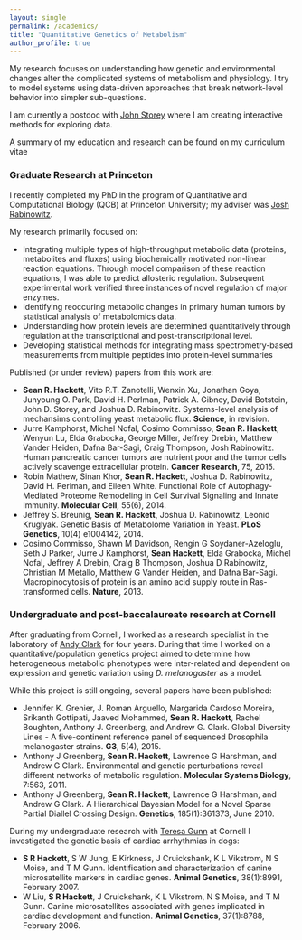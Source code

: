 ```yaml
---
layout: single
permalink: /academics/
title: "Quantitative Genetics of Metabolism"
author_profile: true
---
```


My research focuses on understanding how genetic and environmental changes alter the complicated systems of metabolism and physiology. I try to model systems using data-driven approaches that break network-level behavior into simpler sub-questions.

I am currently a postdoc with [John Storey](http://www.genomine.org/index.html) where I am creating interactive methods for exploring data.

A summary of my education and research can be found on my curriculum vitae

### Graduate Research at Princeton 

I recently completed my PhD in the program of Quantitative and Computational Biology (QCB) at Princeton University; my adviser was [Josh Rabinowitz](https://www.princeton.edu/genomics/rabinowitz/research/).

My research primarily focused on:

- Integrating multiple types of high-throughput metabolic data (proteins, metabolites and fluxes) using biochemically motivated non-linear reaction equations. Through model comparison of these reaction equations, I was able to predict allosteric regulation. Subsequent experimental work verified three instances of novel regulation of major enzymes.
- Identifying reoccuring metabolic changes in primary human tumors by statistical analysis of metabolomics data.
- Understanding how protein levels are determined quantitatively through regulation at the transcriptional and post-transcriptional level.
- Developing statistical methods for integrating mass spectrometry-based measurements from multiple peptides into protein-level summaries

Published (or under review) papers from this work are:

- **Sean R. Hackett**, Vito R.T. Zanotelli, Wenxin Xu, Jonathan Goya, Junyoung O. Park, David H. Perlman, Patrick A. Gibney, David Botstein, John D. Storey, and Joshua D. Rabinowitz. Systems-level analysis of mechansims controlling yeast metabolic flux. **Science**, in revision.
- Jurre Kamphorst, Michel Nofal, Cosimo Commisso, **Sean R. Hackett**, Wenyun Lu, Elda Grabocka, George Miller, Jeffrey Drebin, Matthew Vander Heiden, Dafna Bar-Sagi, Craig Thompson, Josh Rabinowitz. Human pancreatic cancer tumors are nutrient poor and the tumor cells actively scavenge extracellular protein. **Cancer Research**, 75, 2015.
- Robin Mathew, Sinan Khor, **Sean R. Hackett**, Joshua D. Rabinowitz, David H. Perlman, and Eileen White. Functional Role of Autophagy-Mediated Proteome Remodeling in Cell Survival Signaling and Innate Immunity. **Molecular Cell**, 55(6), 2014.
- Jeffrey S. Breunig, **Sean R. Hackett**, Joshua D. Rabinowitz, Leonid Kruglyak. Genetic Basis of Metabolome Variation in Yeast. **PLoS Genetics**, 10(4) e1004142, 2014.
- Cosimo Commisso, Shawn M Davidson, Rengin G Soydaner-Azeloglu, Seth J Parker, Jurre J Kamphorst, **Sean Hackett**, Elda Grabocka, Michel Nofal, Jeffrey A Drebin, Craig B Thompson, Joshua D Rabinowitz, Christian M Metallo, Matthew G Vander Heiden, and Dafna Bar-Sagi. Macropinocytosis of protein is an amino acid supply route in Ras-transformed cells. **Nature**, 2013.

### Undergraduate and post-baccalaureate research at Cornell

After graduating from Cornell, I worked as a research specialist in the laboratory of [Andy Clark](https://blogs.cornell.edu/clarklabblog/) for four years. During that time I worked on a quantitative/population genetics project aimed to determine how heterogeneous metabolic phenotypes were inter-related and dependent on expression and genetic variation using *D. melanogaster* as a model.

While this project is still ongoing, several papers have been published:

- Jennifer K. Grenier, J. Roman Arguello, Margarida Cardoso Moreira, Srikanth Gottipati, Jaaved Mohammed, **Sean R. Hackett**, Rachel Boughton, Anthony J. Greenberg, and Andrew G. Clark. Global Diversity Lines - A five-continent reference panel of sequenced Drosophila melanogaster strains. **G3**, 5(4), 2015.
- Anthony J Greenberg, **Sean R. Hackett**, Lawrence G Harshman, and Andrew G Clark. Environmental and genetic perturbations reveal different networks of metabolic regulation. **Molecular Systems Biology**, 7:563, 2011.
- Anthony J Greenberg, **Sean R. Hackett**, Lawrence G Harshman, and Andrew G Clark. A Hierarchical Bayesian Model for a Novel Sparse Partial Diallel Crossing Design. **Genetics**, 185(1):361373, June 2010.

During my undergraduate research with [Teresa Gunn](http://mclaughlinresearch.org/research-scientists/faculty/teresa-gunn/) at Cornell I investigated the genetic basis of cardiac arrhythmias in dogs:

- **S R Hackett**, S W Jung, E Kirkness, J Cruickshank, K L Vikstrom, N S Moise, and T M Gunn. Identification and characterization of canine microsatellite markers in cardiac genes. **Animal Genetics**, 38(1):8991, February 2007.
- W Liu, **S R Hackett**, J Cruickshank, K L Vikstrom, N S Moise, and T M Gunn. Canine microsatellites associated with genes implicated in cardiac development and function. **Animal Genetics**, 37(1):8788, February 2006.
